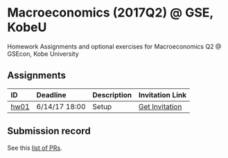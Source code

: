 
Macroeconomics (2017Q2) @ GSE, KobeU
====================================

Homework Assignments and optional exercises for Macroeconomics Q2 @ GSEcon, Kobe University

Assignments
-----------

| ID                                           | Deadline      | Description | Invitation Link                                                                                        |
|:---------------------------------------------|:--------------|:------------|:-------------------------------------------------------------------------------------------------------|
| [hw01](https://github.com/rokko-ma17q2/hw01) | 6/14/17 18:00 | Setup       | [Get Invitation](https://classroom.github.com/assignment-invitations/6153a14960b7a92063c03cc85257cad9) |

Submission record
-----------------

See this [list of PRs](https://github.com/issues?utf8=%E2%9C%93&q=is%3Apr+user%3Arokko-ma17q2).
